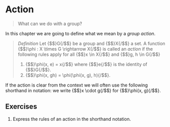 # Action
> What can we do with a group?

In this chapter we are going to define what we mean by a _group action_. 

> *Definition* Let {$$}G{/$$} be a group and {$$}X{/$$} a set. A function
> {$$}\phi : X \times G \rightarrow X{/$$} is called an _action_ if the
> following rules apply for all {$$}x \in X{/$$} and {$$}g, h \in G{/$$} 
>
> 1. {$$}\phi(x, e) = x{/$$} where {$$}e{/$$} is the identity of {$$}G{/$$}.
> 2. {$$}\phi(x, gh) = \phi(\phi(x, g), h){/$$}.

If the action is clear from the context we will often use the following
shorthand in notation: we write {$$}x \cdot g{/$$} for {$$}\phi(x, g){/$$}.

## Exercises
1. Express the rules of an action in the shorthand notation.
